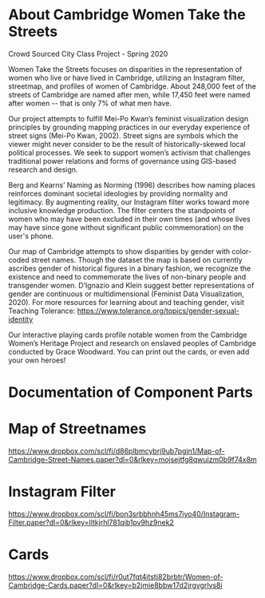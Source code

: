 # About Cambridge Women Take the Streets
Crowd Sourced City Class Project - Spring 2020

Women Take the Streets focuses on disparities in the representation of women who live or have lived in Cambridge, utilizing an Instagram filter, streetmap, and profiles of women of Cambridge. About 248,000 feet of the streets of Cambridge are named after men, while 17,450 feet were named after women -- that is only 7% of what men have.

Our project attempts to fulfill Mei-Po Kwan’s feminist visualization design principles by grounding mapping practices in our everyday experience of street signs (Mei-Po Kwan, 2002). Street signs are symbols which the viewer might never consider to be the result of historically-skewed local political processes. We seek to support women’s activism that challenges traditional power relations and forms of governance using GIS-based research and design.

Berg and Kearns’ Naming as Norming (1996) describes how naming places reinforces dominant societal ideologies by providing normality and legitimacy. By augmenting reality, our Instagram filter works toward more inclusive knowledge production. The filter centers the standpoints of women who may have been excluded in their own times (and whose lives may have since gone without significant public commemoration) on the user's phone.

Our map of Cambridge attempts to show disparities by gender with color-coded street names. Though the dataset the map is based on currently ascribes gender of historical figures in a binary fashion, we recognize the existence and need to commemorate the lives of non-binary people and transgender women. D’Ignazio and Klein suggest better representations of gender are continuous or multidimensional (Feminist Data Visualization, 2020). For more resources for learning about and teaching gender, visit Teaching Tolerance: https://www.tolerance.org/topics/gender-sexual-identity

Our interactive playing cards profile notable women from the Cambridge Women’s Heritage Project and research on enslaved peoples of Cambridge conducted by Grace Woodward. You can print out the cards, or even add your own heroes!

# Documentation of Component Parts

# Map of Streetnames
https://www.dropbox.com/scl/fi/d86plbmcybrj9ub7pgjn1/Map-of-Cambridge-Street-Names.paper?dl=0&rlkey=mojsejtfg8qwuizm0b9f74x8m

# Instagram Filter
https://www.dropbox.com/scl/fi/bon3srbbhnh45ms7iyo40/Instagram-Filter.paper?dl=0&rlkey=lltkjrhl781qib1pv9hz9nek2

# Cards
https://www.dropbox.com/scl/fi/r0ut7fqt4itstj82brbtr/Women-of-Cambridge-Cards.paper?dl=0&rlkey=b2jmie8bbw17d2jrgvgrlvs8i

